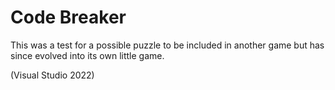 # Code Breaker
This was a test for a possible puzzle to be included in another game but has since evolved into its own little game.

(Visual Studio 2022)
